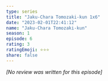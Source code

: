 ```yaml
---
type: series
title: "Jaku-Chara Tomozaki-kun 1x6"
date: "2023-02-01T22:41:12"
name: "Jaku-Chara Tomozaki-kun"
season: 1
episode: 6
rating: 3
ratingEmoji: ⭐️⭐️⭐️
share: false
---
```


*[No review was written for this episode]*
